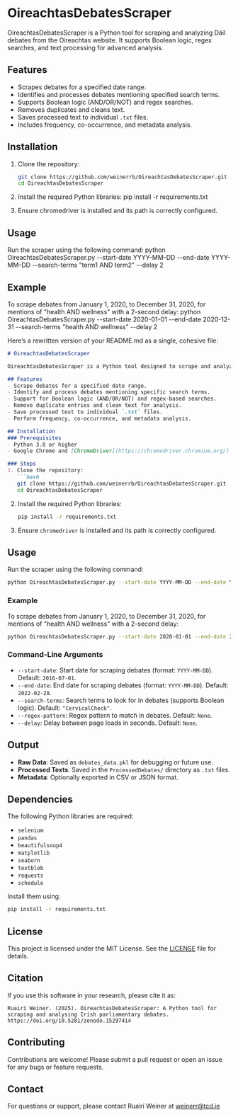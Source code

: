 # OireachtasDebatesScraper

OireachtasDebatesScraper is a Python tool for scraping and analyzing Dáil debates from the Oireachtas website. It supports Boolean logic, regex searches, and text processing for advanced analysis.

## Features
- Scrapes debates for a specified date range.
- Identifies and processes debates mentioning specified search terms.
- Supports Boolean logic (AND/OR/NOT) and regex searches.
- Removes duplicates and cleans text.
- Saves processed text to individual `.txt` files.
- Includes frequency, co-occurrence, and metadata analysis.

## Installation
1. Clone the repository:
   ```bash
   git clone https://github.com/weinerrb/OireachtasDebatesScraper.git
   cd OireachtasDebatesScraper


2. Install the required Python libraries:
pip install -r requirements.txt

3. Ensure chromedriver is installed and its path is correctly configured.

## Usage
Run the scraper using the following command:
python OireachtasDebatesScraper.py --start-date YYYY-MM-DD --end-date YYYY-MM-DD --search-terms "term1 AND term2" --delay 2

## Example
To scrape debates from January 1, 2020, to December 31, 2020, for mentions of "health AND wellness" with a 2-second delay:
python OireachtasDebatesScraper.py --start-date 2020-01-01 --end-date 2020-12-31 --search-terms "health AND wellness" --delay 2

Here’s a rewritten version of your README.md as a single, cohesive file:

```markdown
# OireachtasDebatesScraper

OireachtasDebatesScraper is a Python tool designed to scrape and analyze Dáil debates from the Oireachtas website. It supports advanced text processing features, including Boolean logic, regex searches, and metadata analysis, making it a powerful tool for researchers and analysts.

## Features
- Scrape debates for a specified date range.
- Identify and process debates mentioning specific search terms.
- Support for Boolean logic (AND/OR/NOT) and regex-based searches.
- Remove duplicate entries and clean text for analysis.
- Save processed text to individual `.txt` files.
- Perform frequency, co-occurrence, and metadata analysis.

## Installation
### Prerequisites
- Python 3.8 or higher
- Google Chrome and [ChromeDriver](https://chromedriver.chromium.org/) (ensure the version matches your Chrome browser)

### Steps
1. Clone the repository:
   ```bash
   git clone https://github.com/weinerrb/OireachtasDebatesScraper.git
   cd OireachtasDebatesScraper
   ```

2. Install the required Python libraries:
   ```bash
   pip install -r requirements.txt
   ```

3. Ensure `chromedriver` is installed and its path is correctly configured.

## Usage
Run the scraper using the following command:
```bash
python OireachtasDebatesScraper.py --start-date YYYY-MM-DD --end-date YYYY-MM-DD --search-terms "term1 AND term2" --delay 2
```

### Example
To scrape debates from January 1, 2020, to December 31, 2020, for mentions of "health AND wellness" with a 2-second delay:
```bash
python OireachtasDebatesScraper.py --start-date 2020-01-01 --end-date 2020-12-31 --search-terms "health AND wellness" --delay 2
```

### Command-Line Arguments
- `--start-date`: Start date for scraping debates (format: `YYYY-MM-DD`). Default: `2016-07-01`.
- `--end-date`: End date for scraping debates (format: `YYYY-MM-DD`). Default: `2022-02-28`.
- `--search-terms`: Search terms to look for in debates (supports Boolean logic). Default: `"CervicalCheck"`.
- `--regex-pattern`: Regex pattern to match in debates. Default: `None`.
- `--delay`: Delay between page loads in seconds. Default: `None`.

## Output
- **Raw Data**: Saved as `debates_data.pkl` for debugging or future use.
- **Processed Texts**: Saved in the `ProcessedDebates/` directory as `.txt` files.
- **Metadata**: Optionally exported in CSV or JSON format.

## Dependencies
The following Python libraries are required:
- `selenium`
- `pandas`
- `beautifulsoup4`
- `matplotlib`
- `seaborn`
- `textblob`
- `requests`
- `schedule`

Install them using:
```bash
pip install -r requirements.txt
```

## License
This project is licensed under the MIT License. See the [LICENSE](LICENSE) file for details.

## Citation
If you use this software in your research, please cite it as:
```
Ruairí Weiner. (2025). OireachtasDebatesScraper: A Python tool for scraping and analysing Irish parliamentary debates. https://doi.org/10.5281/zenodo.15297414
```

## Contributing
Contributions are welcome! Please submit a pull request or open an issue for any bugs or feature requests.

## Contact
For questions or support, please contact Ruairí Weiner at weinerr@tcd.ie
```
